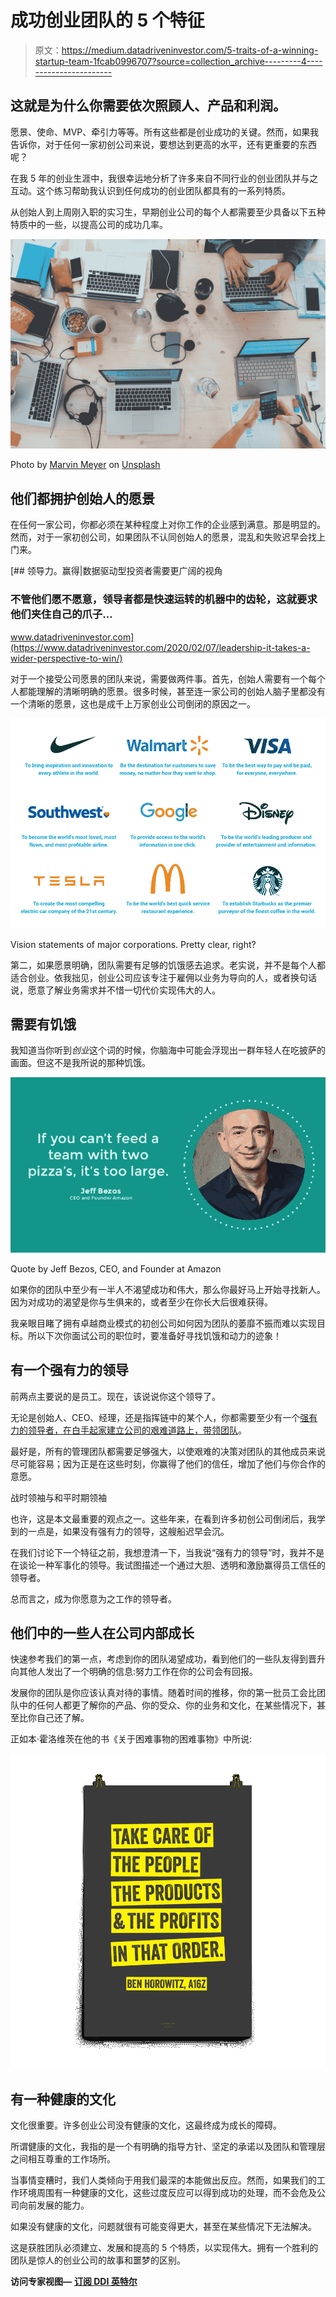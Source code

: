 # 成功创业团队的 5 个特征

> 原文：<https://medium.datadriveninvestor.com/5-traits-of-a-winning-startup-team-1fcab0996707?source=collection_archive---------4----------------------->

## 这就是为什么你需要依次照顾人、产品和利润。

愿景、使命、MVP、牵引力等等。所有这些都是创业成功的关键。然而，如果我告诉你，对于任何一家初创公司来说，要想达到更高的水平，还有更重要的东西呢？

在我 5 年的创业生涯中，我很幸运地分析了许多来自不同行业的创业团队并与之互动。这个练习帮助我认识到任何成功的创业团队都具有的一系列特质。

从创始人到上周刚入职的实习生，早期创业公司的每个人都需要至少具备以下五种特质中的一些，以提高公司的成功几率。

![](img/a634473dcc5837aefb752dcc482fe148.png)

Photo by [Marvin Meyer](https://unsplash.com/@marvelous?utm_source=medium&utm_medium=referral) on [Unsplash](https://unsplash.com?utm_source=medium&utm_medium=referral)

## 他们都拥护创始人的愿景

在任何一家公司，你都必须在某种程度上对你工作的企业感到满意。那是明显的。然而，对于一家初创公司，如果团队不认同创始人的愿景，混乱和失败迟早会找上门来。

[](https://www.datadriveninvestor.com/2020/02/07/leadership-it-takes-a-wider-perspective-to-win/) [## 领导力。赢得|数据驱动型投资者需要更广阔的视角

### 不管他们愿不愿意，领导者都是快速运转的机器中的齿轮，这就要求他们夹住自己的爪子…

www.datadriveninvestor.com](https://www.datadriveninvestor.com/2020/02/07/leadership-it-takes-a-wider-perspective-to-win/) 

对于一个接受公司愿景的团队来说，需要做两件事。首先，创始人需要有一个每个人都能理解的清晰明确的愿景。很多时候，甚至连一家公司的创始人脑子里都没有一个清晰的愿景，这也是成千上万家创业公司倒闭的原因之一。

![](img/cffba57b84132b6bc9fd7d98d75e75c1.png)

Vision statements of major corporations. Pretty clear, right?

第二，如果愿景明确，团队需要有足够的饥饿感去追求。老实说，并不是每个人都适合创业。依我拙见，创业公司应该专注于雇佣以业务为导向的人，或者换句话说，愿意了解业务需求并不惜一切代价实现伟大的人。

## 需要有饥饿

我知道当你听到*创业*这个词的时候，你脑海中可能会浮现出一群年轻人在吃披萨的画面。但这不是我所说的那种饥饿。

![](img/a891829a7175688dfd47301d044cc5d3.png)

Quote by Jeff Bezos, CEO, and Founder at Amazon

如果你的团队中至少有一半人不渴望成功和伟大，那么你最好马上开始寻找新人。因为对成功的渴望是你与生俱来的，或者至少在你长大后很难获得。

我亲眼目睹了拥有卓越商业模式的初创公司如何因为团队的萎靡不振而难以实现目标。所以下次你面试公司的职位时，要准备好寻找饥饿和动力的迹象！

## 有一个强有力的领导

前两点主要说的是员工。现在，该说说你这个领导了。

无论是创始人、CEO、经理，还是指挥链中的某个人，你都需要至少有一个[强有力的领导者，在白手起家建立公司的艰难道路上，带领团队](https://xkale.business/index.php/crisis-leadership-lessons/)。

最好是，所有的管理团队都需要足够强大，以使艰难的决策对团队的其他成员来说尽可能容易；因为正是在这些时刻，你赢得了他们的信任，增加了他们与你合作的意愿。

战时领袖与和平时期领袖

也许，这是本文最重要的观点之一。这些年来，在看到许多初创公司倒闭后，我学到的一点是，如果没有强有力的领导，这艘船迟早会沉。

在我们讨论下一个特征之前，我想澄清一下，当我说“强有力的领导”时，我并不是在谈论一种军事化的领导。我试图描述一个通过大胆、透明和激励赢得员工信任的领导者。

总而言之，成为你愿意为之工作的领导者。

## 他们中的一些人在公司内部成长

快速参考我们的第一点，考虑到你的团队渴望成功，看到他们的一些队友得到晋升向其他人发出了一个明确的信息:努力工作在你的公司会有回报。

发展你的团队是你应该认真对待的事情。随着时间的推移，你的第一批员工会比团队中的任何人都更了解你的产品、你的受众、你的业务和文化，在某些情况下，甚至比你自己还了解。

正如本·霍洛维茨在他的书《关于困难事物的困难事物》中所说:

![](img/a11739ff69bc6a152f0320945660af68.png)

## 有一种健康的文化

文化很重要。许多创业公司没有健康的文化，这最终成为成长的障碍。

所谓健康的文化，我指的是一个有明确的指导方针、坚定的承诺以及团队和管理层之间相互尊重的工作场所。

当事情变糟时，我们人类倾向于用我们最深的本能做出反应。然而，如果我们的工作环境周围有一种健康的文化，这些过度反应可以得到成功的处理，而不会危及公司向前发展的能力。

如果没有健康的文化，问题就很有可能变得更大，甚至在某些情况下无法解决。

这是获胜团队必须建立、发展和提高的 5 个特质，以实现伟大。拥有一个胜利的团队是惊人的创业公司的故事和噩梦的区别。

**访问专家视图—** [**订阅 DDI 英特尔**](https://datadriveninvestor.com/ddi-intel)